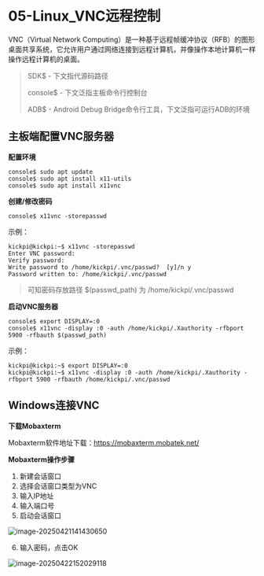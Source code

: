 # 05-Linux_VNC远程控制

VNC（Virtual Network Computing）是一种基于远程帧缓冲协议（RFB）的图形桌面共享系统，它允许用户通过网络连接到远程计算机，并像操作本地计算机一样操作远程计算机的桌面。



> SDK$ - 下文指代源码路径
>
> console$ - 下文泛指主板命令行控制台
>
> ADB$ - Android Debug Bridge命令行工具，下文泛指可运行ADB的环境



## 主板端配置VNC服务器

**配置环境**

```
console$ sudo apt update
console$ sudo apt install x11-utils
console$ sudo apt install x11vnc
```



**创建/修改密码**

```
console$ x11vnc -storepasswd
```

示例：

```
kickpi@kickpi:~$ x11vnc -storepasswd
Enter VNC password: 
Verify password:    
Write password to /home/kickpi/.vnc/passwd?  [y]/n y
Password written to: /home/kickpi/.vnc/passwd
```

> 可知密码存放路径 $(passwd_path) 为 /home/kickpi/.vnc/passwd



**启动VNC服务器**

```
console$ export DISPLAY=:0
console$ x11vnc -display :0 -auth /home/kickpi/.Xauthority -rfbport 5900 -rfbauth $(passwd_path)
```

示例：

```
kickpi@kickpi:~$ export DISPLAY=:0
kickpi@kickpi:~$ x11vnc -display :0 -auth /home/kickpi/.Xauthority -rfbport 5900 -rfbauth /home/kickpi/.vnc/passwd
```





## Windows连接VNC

**下载Mobaxterm**

Mobaxterm软件地址下载：https://mobaxterm.mobatek.net/



**Mobaxterm操作步骤**

1. 新建会话窗口
2. 选择会话窗口类型为VNC
3. 输入IP地址
4. 输入端口号
5. 启动会话窗口

![image-20250421141430650](http://tanzhtanzh.oss-cn-shenzhen.aliyuncs.com/img/image-20250421141430650.png)

6. 输入密码，点击OK

![image-20250422152029118](http://tanzhtanzh.oss-cn-shenzhen.aliyuncs.com/img/image-20250422152029118.png)